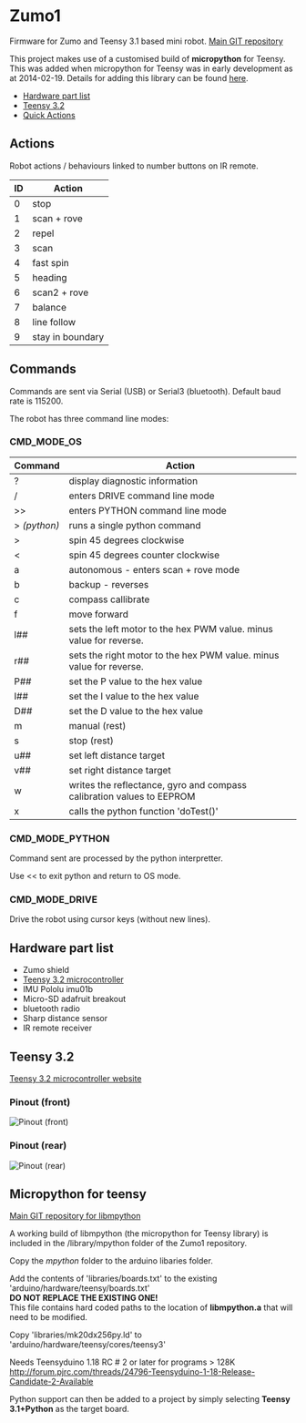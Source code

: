 # Zumo1

Firmware for Zumo and Teensy 3.1 based mini robot.
[Main GIT repository](https://github.com/10bulls/zumo1)

This project makes use of a customised build of **micropython** for Teensy.
This was added when micropython for Teensy was in early development as at 2014-02-19.
Details for adding this library can be found [here](#micropython-for-teensy).

- [Hardware part list](#hardware-part-list)
- [Teensy 3.2](#teensy-3.2)
- [Quick Actions](#actions)

## Actions

Robot actions / behaviours linked to number buttons on IR remote.

| ID | Action |
| ---- |------ |
| 0  | stop |
| 1  | scan + rove |
| 2  | repel |
| 3  | scan |
| 4  | fast spin |
| 5  | heading |
| 6  | scan2 + rove |
| 7  | balance |
| 8  | line follow |
| 9  | stay in boundary |

## Commands

Commands are sent via Serial (USB) or Serial3 (bluetooth).
Default baud rate is 115200.

The robot has three command line modes:

### CMD_MODE_OS

| Command | Action |
| ---- |------ |
| ?  | display diagnostic information |
| /  | enters DRIVE command line mode |
| >> | enters PYTHON command line mode |
| > _(python)_ | runs a single python command |
| > | spin 45 degrees clockwise |
| < | spin 45 degrees counter clockwise |
| a  | autonomous - enters scan + rove mode |
| b  | backup - reverses |
| c  | compass callibrate |
| f  | move forward |
| l##  | sets the left motor to the hex PWM value. minus value for reverse. |
| r##  | sets the right motor to the hex PWM value. minus value for reverse. |
| P##  | set the P value to the hex value |
| I##  | set the I value to the hex value |
| D##  | set the D value to the hex value |
| m  | manual (rest) |
| s  | stop (rest) |
| u##  | set left distance target |
| v##  | set right distance target |
| w  | writes the reflectance, gyro and compass calibration values to EEPROM |
| x  | calls the python function 'doTest()' |

### CMD_MODE_PYTHON

Command sent are processed by the python interpretter.

Use << to exit python and return to OS mode.

### CMD_MODE_DRIVE

Drive the robot using cursor keys (without new lines).

## Hardware part list

- Zumo shield
- [Teensy 3.2 microcontroller](#teensy-3.2)
- IMU Pololu imu01b 
- Micro-SD adafruit breakout 
- bluetooth radio
- Sharp distance sensor
- IR remote receiver

## Teensy 3.2

[Teensy 3.2 microcontroller website](https://www.pjrc.com/store/teensy32.html)

### Pinout (front)
![Pinout (front)](https://www.pjrc.com/teensy/teensy32_front_pinout.png)

### Pinout (rear)
![Pinout (rear)](https://www.pjrc.com/teensy/teensy32_back_pinout.png)

## Micropython for teensy

[Main GIT repository for libmpython](https://github.com/10bulls/libmpython)

A working build of libmpython (the micropython for Teensy library) is included in the 
/library/mpython folder of the Zumo1 repository.

Copy the _mpython_ folder to the arduino libaries folder.

Add the contents of 'libraries/boards.txt' to the existing 'arduino/hardware/teensy/boards.txt'  
**DO NOT REPLACE THE EXISTING ONE!**  
This file contains hard coded paths to the location of **libmpython.a** that will need to be modified.

Copy 'libraries/mk20dx256py.ld' to 'arduino/hardware/teensy/cores/teensy3'

Needs Teensyduino 1.18 RC # 2 or later for programs > 128K
http://forum.pjrc.com/threads/24796-Teensyduino-1-18-Release-Candidate-2-Available

Python support can then be added to a project by simply selecting **Teensy 3.1+Python** as the target board.
